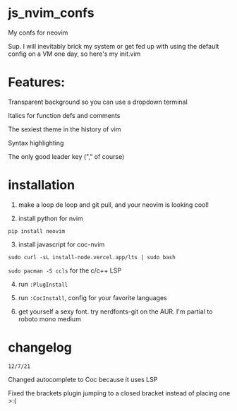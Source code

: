 # js_nvim_confs
My confs for neovim


Sup. I will inevitably brick my system or get fed up with using the default
config on a VM one day, so here's my init.vim

# Features:
Transparent background so you can use a dropdown terminal

Italics for function defs and comments

The sexiest theme in the history of vim

Syntax highlighting

The only good leader key ("," of course)

# installation

1. make a loop de loop and git pull, and your neovim is looking cool!

2. install python for nvim

```pip install neovim```

3. install javascript for coc-nvim

```sudo curl -sL install-node.vercel.app/lts | sudo bash```

```sudo pacman -S ccls``` for the c/c++ LSP

4. run ```:PlugInstall```

5. run ```:CocInstall```, config for your favorite languages

6. get yourself a sexy font. try nerdfonts-git on the AUR. I'm partial to roboto mono medium

# changelog

```12/7/21```

Changed autocomplete to Coc because it uses LSP

Fixed the brackets plugin jumping to a closed bracket instead of placing one >:(
